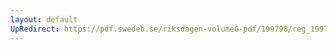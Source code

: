 ```yaml
---
layout: default
UpRedirect: https://pdf.swedeb.se/riksdagen-volumeG-pdf/199798/reg_199798/reg_199798_0182.pdf
---
```

